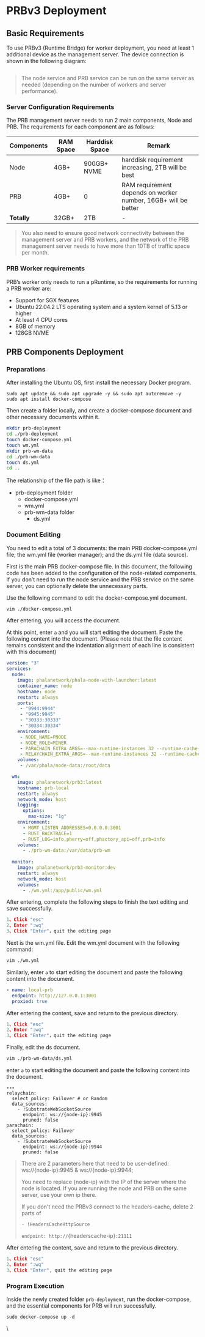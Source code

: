 # PRBv3 Deployment

## Basic Requirements

To use PRBv3 (Runtime Bridge) for worker deployment, you need at least 1 additional device as the management server. The device connection is shown in the following diagram:

<figure><img src="https://github.com/doyleguo/phala-wiki-next/assets/110812052/5ccdd9d5-a4da-434b-b231-fd8e64800873" alt=""><figcaption></figcaption></figure>

> The node service and PRB service can be run on the same server as needed (depending on the number of workers and server performance).

### Server Configuration Requirements

The PRB management server needs to run 2 main components, Node and PRB. The requirements for each component are as follows:

| Components  | RAM Space | Harddisk Space | Remark                                                         |
| ----------- | --------- | -------------- | -------------------------------------------------------------- |
| Node        | 4GB+      | 900GB+ NVME    | harddisk requirement increasing, 2TB will be best              |
| PRB         | 4GB+      | 0              | RAM requirement depends on worker number, 16GB+ will be better |
| **Totally** | 32GB+     | 2TB            | -                                                              |

> You also need to ensure good network connectivity between the management server and PRB workers, and the network of the PRB management server needs to have more than 10TB of traffic space per month.

### PRB Worker requirements

PRB’s worker only needs to run a pRuntime, so the requirements for running a PRB worker are:

* Support for SGX features
* Ubuntu 22.04.2 LTS operating system and a system kernel of 5.13 or higher
* At least 4 CPU cores
* 8GB of memory
* 128GB NVME

## PRB Components Deployment

### Preparations

After installing the Ubuntu OS, first install the necessary Docker program.

```undefined
sudo apt update && sudo apt upgrade -y && sudo apt autoremove -y
sudo apt install docker-compose
```

Then create a folder locally, and create a docker-compose document and other necessary documents within it.

```bash
mkdir prb-deployment
cd ./prb-deployment
touch docker-compose.yml
touch wm.yml
mkdir prb-wm-data
cd ./prb-wm-data
touch ds.yml
cd ..
```

The relationship of the file path is like：

* prb-deployment folder
  * docker-compose.yml
  * wm.yml
  * prb-wm-data folder
    * ds.yml

### Document Editing

You need to edit a total of 3 documents: the main PRB docker-compose.yml file; the wm.yml file (worker manager); and the ds.yml file (data source).

First is the main PRB docker-compose file. In this document, the following code has been added to the configuration of the node-related components. If you don’t need to run the node service and the PRB service on the same server, you can optionally delete the unnecessary parts.

Use the following command to edit the docker-compose.yml document.

```bash
vim ./docker-compose.yml 
```

After entering, you will access the document.

At this point, enter `a` and you will start editing the document. Paste the following content into the document. (Please note that the file content remains consistent and the indentation alignment of each line is consistent with this document)

```yaml
version: "3"
services:
  node:
    image: phalanetwork/phala-node-with-launcher:latest
    container_name: node
    hostname: node
    restart: always
    ports:
     - "9944:9944"
     - "9945:9945"
     - "30333:30333"
     - "30334:30334"
    environment:
     - NODE_NAME=PNODE
     - NODE_ROLE=MINER
     - PARACHAIN_EXTRA_ARGS=--max-runtime-instances 32 --runtime-cache-size 8 --rpc-max-response-size 64
     - RELAYCHAIN_EXTRA_ARGS=--max-runtime-instances 32 --runtime-cache-size 8 --rpc-max-response-size 64
    volumes:
     - /var/phala/node-data:/root/data

  wm:
    image: phalanetwork/prb3:latest
    hostname: prb-local
    restart: always
    network_mode: host
    logging:
      options:
        max-size: "1g"
    environment:
      - MGMT_LISTEN_ADDRESSES=0.0.0.0:3001
      - RUST_BACKTRACE=1
      - RUST_LOG=info,pherry=off,phactory_api=off,prb=info
    volumes:
      - ./prb-wm-data:/var/data/prb-wm
  
  monitor:
    image: phalanetwork/prb3-monitor:dev
    restart: always
    network_mode: host
    volumes:
      - ./wm.yml:/app/public/wm.yml
```

After entering, complete the following steps to finish the text editing and save successfully.

```javascript
1、Click "esc"
2、Enter ":wq"
3、Click "Enter"，quit the editing page
```

Next is the wm.yml file. Edit the wm.yml document with the following command:

```bash
vim ./wm.yml 
```

Similarly, enter `a` to start editing the document and paste the following content into the document.

```yaml
- name: local-prb
  endpoint: http://127.0.0.1:3001
  proxied: true
```

After entering the content, save and return to the previous directory.

```javascript
1、Click "esc"
2、Enter ":wq"
3、Click "Enter"，quit the editing page
```

Finally, edit the ds document.

```bash
vim ./prb-wm-data/ds.yml 
```

enter `a` to start editing the document and paste the following content into the document.

<pre class="language-yaml"><code class="lang-yaml"><strong>---
</strong>relaychain:
  select_policy: Failover # or Random
  data_sources:
    - !SubstrateWebSocketSource
      endpoint: ws://{node-ip}:9945
      pruned: false
parachain:
  select_policy: Failover
  data_sources:
    - !SubstrateWebSocketSource
      endpoint: ws://{node-ip}:9944
      pruned: false
</code></pre>

> There are 2 parameters here that need to be user-defined: ws://{node-ip}:9945 & ws://{node-ip}:9944;
>
> You need to replace {node-ip} with the IP of the server where the node is located. If you are running the node and PRB on the same server, use your own ip there.
>
> If you don't need the PRBv3 connect to the headers-cache, delete 2 parts of&#x20;
>
> `- !HeadersCacheHttpSource`&#x20;
>
> `endpoint: http://`{headerscache-ip}`:21111`

After entering the content, save and return to the previous directory.

```javascript
1、Click "esc"
2、Enter ":wq"
3、Click "Enter", quit the editing page
```

### Program Execution

Inside the newly created folder `prb-deployment`, run the docker-compose, and the essential components for PRB will run successfully.

```undefined
sudo docker-compose up -d
```

\\
